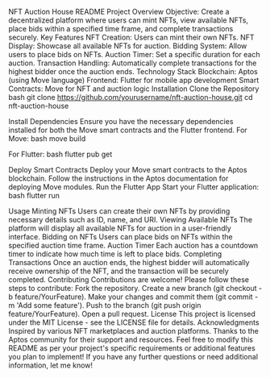 NFT Auction House README
Project Overview
Objective: Create a decentralized platform where users can mint NFTs, view available NFTs, place bids within a specified time frame, and complete transactions securely.
Key Features
NFT Creation: Users can mint their own NFTs.
NFT Display: Showcase all available NFTs for auction.
Bidding System: Allow users to place bids on NFTs.
Auction Timer: Set a specific duration for each auction.
Transaction Handling: Automatically complete transactions for the highest bidder once the auction ends.
Technology Stack
Blockchain: Aptos (using Move language)
Frontend: Flutter for mobile app development
Smart Contracts: Move for NFT and auction logic
Installation
Clone the Repository
bash
git clone https://github.com/yourusername/nft-auction-house.git
cd nft-auction-house

Install Dependencies
Ensure you have the necessary dependencies installed for both the Move smart contracts and the Flutter frontend.
For Move:
bash
move build

For Flutter:
bash
flutter pub get

Deploy Smart Contracts
Deploy your Move smart contracts to the Aptos blockchain. Follow the instructions in the Aptos documentation for deploying Move modules.
Run the Flutter App
Start your Flutter application:
bash
flutter run

Usage
Minting NFTs
Users can create their own NFTs by providing necessary details such as ID, name, and URI.
Viewing Available NFTs
The platform will display all available NFTs for auction in a user-friendly interface.
Bidding on NFTs
Users can place bids on NFTs within the specified auction time frame.
Auction Timer
Each auction has a countdown timer to indicate how much time is left to place bids.
Completing Transactions
Once an auction ends, the highest bidder will automatically receive ownership of the NFT, and the transaction will be securely completed.
Contributing
Contributions are welcome! Please follow these steps to contribute:
Fork the repository.
Create a new branch (git checkout -b feature/YourFeature).
Make your changes and commit them (git commit -m 'Add some feature').
Push to the branch (git push origin feature/YourFeature).
Open a pull request.
License
This project is licensed under the MIT License - see the LICENSE file for details.
Acknowledgments
Inspired by various NFT marketplaces and auction platforms.
Thanks to the Aptos community for their support and resources.
Feel free to modify this README as per your project's specific requirements or additional features you plan to implement! If you have any further questions or need additional information, let me know!
